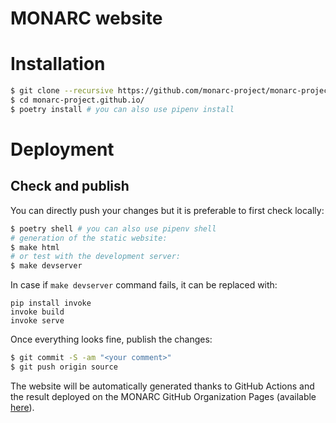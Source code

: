 MONARC website
==============

# Installation

```bash
$ git clone --recursive https://github.com/monarc-project/monarc-project.github.io
$ cd monarc-project.github.io/
$ poetry install # you can also use pipenv install
```

# Deployment

## Check and publish

You can directly push your changes but it is preferable to first check locally:

```bash
$ poetry shell # you can also use pipenv shell
# generation of the static website:
$ make html
# or test with the development server:
$ make devserver
```

In case if `make devserver` command fails, it can be replaced with:
```
pip install invoke
invoke build
invoke serve
```


Once everything looks fine, publish the changes:


```bash
$ git commit -S -am "<your comment>"
$ git push origin source
```

The website will be automatically generated thanks to GitHub Actions and the
result deployed on the MONARC GitHub Organization Pages
(available [here](https://www.monarc.lu)).
